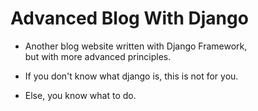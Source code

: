 # Advanced Blog With Django

 + Another blog website written with Django Framework,\
 but with more advanced principles. 

+ If you don't know what django is, this is not for you.
+ Else, you know what to do.
